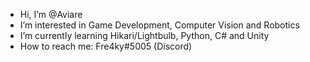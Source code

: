 - Hi, I’m @Aviare
- I’m interested in Game Development, Computer Vision and Robotics
- I’m currently learning Hikari/Lightbulb, Python, C# and Unity
- How to reach me: Fre4ky#5005 (Discord)
